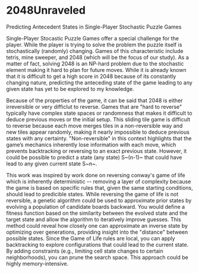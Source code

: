 # 2048Unraveled
Predicting Antecedent States in Single-Player Stochastic Puzzle Games

Single-Player Stocastic Puzzle Games offer a special challenge for the player. While the player is trying to solve the problem the puzzle itself is stochastically (randomly) changing. Games of this characteristic include tetris, mine sweeper, and 2048 (which will be the focus of our study). As a matter of fact, solving 2048 is an NP-hard problem due to the stochastic element making it hard to plan for future moves. While it is already known that it is difficult to get a high score in 2048 because of its constantly changing nature, predicting the anteceding state of the game leading to any given state has yet to be explored to my knowledge. 

Because of the properties of the game, it can be said that 2048 is either irreversible or very difficlut to reverse. Games that are "hard to reverse" typically have complex state spaces or randomness that makes it difficult to deduce previous moves or the initial setup. This sliding tile game is difficult to reverse because each move merges tiles in a non-reversible way and new tiles appear randomly, making it nearly impossible to deduce previous states with any certainty. "Non-reversible" in this context highlights that the game’s mechanics inherently lose information with each move, which prevents backtracking or reversing to an exact previous state. However, it could be possible to predict a state (any state) S~(n-1)~ that could have lead to any given current state S~n~.

This work was inspired by work done on reversing conway's game of life which is inherently deterministic -- removing a layer of complexity because the game is based on specific rules that, given the same starting conditions, should lead to predicible states. While reversing the game of life is not reversible, a genetic algorithm could be used to approximate prior states by evolving a population of candidate boards backward. You would define a fitness function based on the similarity between the evolved state and the target state and allow the algorithm to iteratively improve guesses. This method could reveal how closely one can approximate an inverse state by optimizing over generations, providing insight into the "distance" between possible states. Since the Game of Life rules are local, you can apply backtracking to explore configurations that could lead to the current state. By adding constraints (e.g., limiting cell state changes to certain neighborhoods), you can prune the search space. This approach could be highly memory-intensive.

